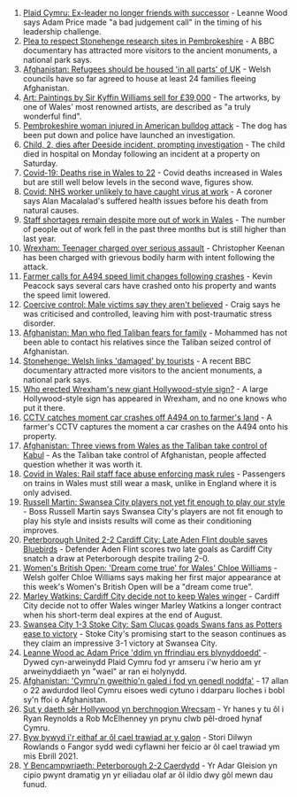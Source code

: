 1. [Plaid Cymru: Ex-leader no longer friends with successor](https://www.bbc.co.uk/news/uk-wales-politics-58159654) - Leanne Wood says Adam Price made "a bad judgement call" in the timing of his leadership challenge.
2. [Plea to respect Stonehenge research sites in Pembrokeshire](https://www.bbc.co.uk/news/uk-wales-58247235) - A BBC documentary has attracted more visitors to the ancient monuments, a national park says.
3. [Afghanistan: Refugees should be housed 'in all parts' of UK](https://www.bbc.co.uk/news/uk-wales-58246941) - Welsh councils have so far agreed to house at least 24 families fleeing Afghanistan.
4. [Art: Paintings by Sir Kyffin Williams sell for £39,000](https://www.bbc.co.uk/news/uk-wales-58243611) - The artworks, by one of Wales' most renowned artists, are described as "a truly wonderful find".
5. [Pembrokeshire woman injured in American bulldog attack](https://www.bbc.co.uk/news/uk-wales-58248554) - The dog has been put down and police have launched an investigation.
6. [Child, 2, dies after Deeside incident, prompting investigation](https://www.bbc.co.uk/news/uk-wales-58246055) - The child died in hospital on Monday following an incident at a property on Saturday.
7. [Covid-19: Deaths rise in Wales to 22](https://www.bbc.co.uk/news/uk-wales-58244250) - Covid deaths increased in Wales but are still well below levels in the second wave, figures show.
8. [Covid: NHS worker unlikely to have caught virus at work](https://www.bbc.co.uk/news/uk-wales-58241511) - A coroner says Alan Macalalad's suffered health issues before his death from natural causes.
9. [Staff shortages remain despite more out of work in Wales](https://www.bbc.co.uk/news/uk-wales-58241503) - The number of people out of work fell in the past three months but is still higher than last year.
10. [Wrexham: Teenager charged over serious assault](https://www.bbc.co.uk/news/uk-wales-58241025) - Christopher Keenan has been charged with grievous bodily harm with intent following the attack.
11. [Farmer calls for A494 speed limit changes following crashes](https://www.bbc.co.uk/news/uk-wales-58235362) - Kevin Peacock says several cars have crashed onto his property and wants the speed limit lowered.
12. [Coercive control: Male victims say they aren't believed](https://www.bbc.co.uk/news/uk-wales-58233300) - Craig says he was criticised and controlled, leaving him with post-traumatic stress disorder.
13. [Afghanistan: Man who fled Taliban fears for family](https://www.bbc.co.uk/news/uk-wales-58248562) - Mohammed has not been able to contact his relatives since the Taliban seized control of Afghanistan.
14. [Stonehenge: Welsh links 'damaged' by tourists](https://www.bbc.co.uk/news/uk-wales-58250138) - A recent BBC documentary attracted more visitors to the ancient monuments, a national park says.
15. [Who erected Wrexham's new giant Hollywood-style sign?](https://www.bbc.co.uk/news/uk-wales-58248494) - A large Hollywood-style sign has appeared in Wrexham, and no one knows who put it there.
16. [CCTV catches moment car crashes off A494 on to farmer's land](https://www.bbc.co.uk/news/uk-wales-58243619) - A farmer's CCTV captures the moment a car crashes on the A494 onto his property.
17. [Afghanistan: Three views from Wales as the Taliban take control of Kabul](https://www.bbc.co.uk/news/uk-wales-58238554) - As the Taliban take control of Afghanistan, people affected question whether it was worth it.
18. [Covid in Wales: Rail staff face abuse enforcing mask rules](https://www.bbc.co.uk/news/uk-wales-58205655) - Passengers on trains in Wales must still wear a mask, unlike in England where it is only advised.
19. [Russell Martin: Swansea City players not yet fit enough to play our style](https://www.bbc.co.uk/sport/football/58251985) - Boss Russell Martin says Swansea City's players are not fit enough to play his style and insists results will come as their conditioning improves.
20. [Peterborough United 2-2 Cardiff City: Late Aden Flint double saves Bluebirds](https://www.bbc.co.uk/sport/football/58154319) - Defender Aden Flint scores two late goals as Cardiff City snatch a draw at Peterborough despite trailing 2-0.
21. [Women's British Open: 'Dream come true' for Wales' Chloe Williams](https://www.bbc.co.uk/sport/wales/58237712) - Welsh golfer Chloe Williams says making her first major appearance at this week's Women's British Open will be a "dream come true".
22. [Marley Watkins: Cardiff City decide not to keep Wales winger](https://www.bbc.co.uk/sport/football/58251707) - Cardiff City decide not to offer Wales winger Marley Watkins a longer contract when his short-term deal expires at the end of August.
23. [Swansea City 1-3 Stoke City: Sam Clucas goads Swans fans as Potters ease to victory](https://www.bbc.co.uk/sport/football/58154317) - Stoke City's promising start to the season continues as they claim an impressive 3-1 victory at Swansea City.
24. [Leanne Wood ac Adam Price 'ddim yn ffrindiau ers blynyddoedd'](https://www.bbc.co.uk/newyddion/58234858) - Dywed cyn-arweinydd Plaid Cymru fod yr amseru i'w herio am yr arweinyddiaeth yn "wael" ar ran ei holynydd.
25. [Afghanistan: 'Cymru'n gweithio'n galed i fod yn genedl noddfa'](https://www.bbc.co.uk/newyddion/58236934) - 17 allan o 22 awdurdod lleol Cymru eisoes wedi cytuno i ddarparu lloches i bobl sy'n ffoi o Afghanistan.
26. [Sut y daeth sêr Hollywood yn berchnogion Wrecsam](https://www.bbc.co.uk/newyddion/58186778) - Yr hanes y tu ôl i Ryan Reynolds a Rob McElhenney yn prynu clwb pêl-droed hynaf Cymru.
27. [Byw bywyd i'r eithaf ar ôl cael trawiad ar y galon](https://www.bbc.co.uk/newyddion/58246235) - Stori Dilwyn Rowlands o Fangor sydd wedi cyflawni her feicio ar ôl cael trawiad ym mis Ebrill 2021.
28. [Y Bencampwriaeth: Peterborough 2-2 Caerdydd](https://www.bbc.co.uk/newyddion/58249915) - Yr Adar Gleision yn cipio pwynt dramatig yn yr eiliadau olaf ar ôl ildio dwy gôl mewn dau funud.
